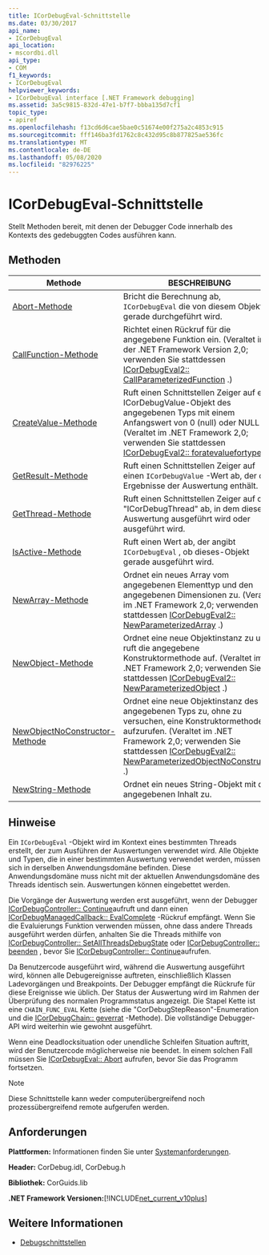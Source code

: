 ```yaml
---
title: ICorDebugEval-Schnittstelle
ms.date: 03/30/2017
api_name:
- ICorDebugEval
api_location:
- mscordbi.dll
api_type:
- COM
f1_keywords:
- ICorDebugEval
helpviewer_keywords:
- ICorDebugEval interface [.NET Framework debugging]
ms.assetid: 3a5c9815-832d-47e1-b7f7-bbba135d7cf1
topic_type:
- apiref
ms.openlocfilehash: f13cd6d6cae5bae0c51674e00f275a2c4853c915
ms.sourcegitcommit: fff146ba3fd1762c8c432d95c8b877825ae536fc
ms.translationtype: MT
ms.contentlocale: de-DE
ms.lasthandoff: 05/08/2020
ms.locfileid: "82976225"
---
```

# <a name="icordebugeval-interface"></a>ICorDebugEval-Schnittstelle

Stellt Methoden bereit, mit denen der Debugger Code innerhalb des Kontexts des gedebuggten Codes ausführen kann.  
  
## <a name="methods"></a>Methoden  
  
|Methode|BESCHREIBUNG|  
|------------|-----------------|  
|[Abort-Methode](icordebugeval-abort-method.md)|Bricht die Berechnung ab, `ICorDebugEval` die von diesem Objekt gerade durchgeführt wird.|  
|[CallFunction-Methode](icordebugeval-callfunction-method.md)|Richtet einen Rückruf für die angegebene Funktion ein. (Veraltet in der .NET Framework Version 2,0; verwenden Sie stattdessen [ICorDebugEval2:: CallParameterizedFunction](icordebugeval2-callparameterizedfunction-method.md) .)|  
|[CreateValue-Methode](icordebugeval-createvalue-method.md)|Ruft einen Schnittstellen Zeiger auf ein ICorDebugValue-Objekt des angegebenen Typs mit einem Anfangswert von 0 (null) oder NULL ab. (Veraltet im .NET Framework 2,0; verwenden Sie stattdessen [ICorDebugEval2:: foratevaluefortype](icordebugeval2-createvaluefortype-method.md) .)|  
|[GetResult-Methode](icordebugeval-getresult-method.md)|Ruft einen Schnittstellen Zeiger auf einen `ICorDebugValue` -Wert ab, der die Ergebnisse der Auswertung enthält.|  
|[GetThread-Methode](icordebugeval-getthread-method.md)|Ruft einen Schnittstellen Zeiger auf den "ICorDebugThread" ab, in dem diese Auswertung ausgeführt wird oder ausgeführt wird.|  
|[IsActive-Methode](icordebugeval-isactive-method.md)|Ruft einen Wert ab, der angibt `ICorDebugEval` , ob dieses-Objekt gerade ausgeführt wird.|  
|[NewArray-Methode](icordebugeval-newarray-method.md)|Ordnet ein neues Array vom angegebenen Elementtyp und den angegebenen Dimensionen zu. (Veraltet im .NET Framework 2,0; verwenden Sie stattdessen [ICorDebugEval2:: NewParameterizedArray](icordebugeval2-newparameterizedarray-method.md) .)|  
|[NewObject-Methode](icordebugeval-newobject-method.md)|Ordnet eine neue Objektinstanz zu und ruft die angegebene Konstruktormethode auf. (Veraltet im .NET Framework 2,0; verwenden Sie stattdessen [ICorDebugEval2:: NewParameterizedObject](icordebugeval2-newparameterizedobject-method.md) .)|  
|[NewObjectNoConstructor-Methode](icordebugeval-newobjectnoconstructor-method.md)|Ordnet eine neue Objektinstanz des angegebenen Typs zu, ohne zu versuchen, eine Konstruktormethode aufzurufen. (Veraltet im .NET Framework 2,0; verwenden Sie stattdessen [ICorDebugEval2:: NewParameterizedObjectNoConstructor](icordebugeval2-newparameterizedobjectnoconstructor-method.md) .)|  
|[NewString-Methode](icordebugeval-newstring-method.md)|Ordnet ein neues String-Objekt mit dem angegebenen Inhalt zu.|  
  
## <a name="remarks"></a>Hinweise  
 Ein `ICorDebugEval` -Objekt wird im Kontext eines bestimmten Threads erstellt, der zum Ausführen der Auswertungen verwendet wird. Alle Objekte und Typen, die in einer bestimmten Auswertung verwendet werden, müssen sich in derselben Anwendungsdomäne befinden. Diese Anwendungsdomäne muss nicht mit der aktuellen Anwendungsdomäne des Threads identisch sein. Auswertungen können eingebettet werden.  
  
 Die Vorgänge der Auswertung werden erst ausgeführt, wenn der Debugger [ICorDebugController:: Continue](icordebugcontroller-continue-method.md)aufruft und dann einen [ICorDebugManagedCallback:: EvalComplete](icordebugmanagedcallback-evalcomplete-method.md) -Rückruf empfängt. Wenn Sie die Evaluierungs Funktion verwenden müssen, ohne dass andere Threads ausgeführt werden dürfen, anhalten Sie die Threads mithilfe von [ICorDebugController:: SetAllThreadsDebugState](icordebugcontroller-setallthreadsdebugstate-method.md) oder [ICorDebugController:: beenden](icordebugcontroller-stop-method.md) , bevor Sie [ICorDebugController:: Continue](icordebugcontroller-continue-method.md)aufrufen.  
  
 Da Benutzercode ausgeführt wird, während die Auswertung ausgeführt wird, können alle Debugereignisse auftreten, einschließlich Klassen Ladevorgängen und Breakpoints. Der Debugger empfängt die Rückrufe für diese Ereignisse wie üblich. Der Status der Auswertung wird im Rahmen der Überprüfung des normalen Programmstatus angezeigt. Die Stapel Kette ist eine `CHAIN_FUNC_EVAL` Kette (siehe die "CorDebugStepReason"-Enumeration und die [ICorDebugChain:: geverrat](icordebugchain-getreason-method.md) -Methode). Die vollständige Debugger-API wird weiterhin wie gewohnt ausgeführt.  
  
 Wenn eine Deadlocksituation oder unendliche Schleifen Situation auftritt, wird der Benutzercode möglicherweise nie beendet. In einem solchen Fall müssen Sie [ICorDebugEval:: Abort](icordebugeval-abort-method.md) aufrufen, bevor Sie das Programm fortsetzen.  
  
> [!NOTE]
> Diese Schnittstelle kann weder computerübergreifend noch prozessübergreifend remote aufgerufen werden.  
  
## <a name="requirements"></a>Anforderungen  
 **Plattformen:** Informationen finden Sie unter [Systemanforderungen](../../get-started/system-requirements.md).  
  
 **Header:** CorDebug.idl, CorDebug.h  
  
 **Bibliothek:** CorGuids.lib  
  
 **.NET Framework Versionen:**[!INCLUDE[net_current_v10plus](../../../../includes/net-current-v10plus-md.md)]  
  
## <a name="see-also"></a>Weitere Informationen

- [Debugschnittstellen](debugging-interfaces.md)
